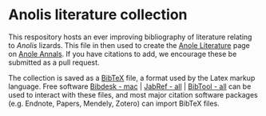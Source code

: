 # Anolis literature collection
This respository hosts an ever improving bibliography of literature relating to _Anolis_ lizards. This file in then used to create the [Anole Literature](http://crescatscientia.com/anolis-literature/) page on [Anole Annals](http://www.anoleannals.org). If you have citations to add, we encourage these be submitted as a pull request.

The collection is saved as a [BibTeX](http://www.bibtex.org) file, a format used by the Latex markup language. Free software [Bibdesk - mac](http://www.bibdesk.org) | [JabRef - all](http://www.jabref.org/) | [BibTool - all](http://www.gerd-neugebauer.de/software/TeX/BibTool/en/) can be used to interact with these files, and most major citation software packages (e.g. Endnote, Papers, Mendely, Zotero) can import BibTeX files.

